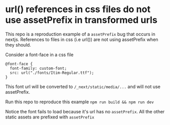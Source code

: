 # url() references in css files do not use assetPrefix in transformed urls
This repo is a reproduction example of a `assetPrefix` bug that occurs in nextjs. References to files in css (i.e url()) are not using assetPrefix when they should.

Consider a font-face in a css file
```
@font-face {
  font-family: custom-font;
  src: url("./fonts/Itim-Regular.ttf");
}
```

This font url will be converted to `/_next/static/media/...` and will not use assetPrefix.

Run this repo to reproduce this example
`npm run build && npm run dev`

Notice the font fails to load because it's url has no `assetPrefix`. All the other static assets are prefixed with `assetPrefix`

